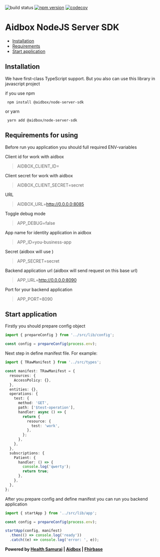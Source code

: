 ![build status](https://github.com/aidbox/node-server-sdk/actions/workflows/chore.yaml/badge.svg)
[![npm version](https://badge.fury.io/js/%40aidbox%2Fnode-server-sdk.svg)](https://badge.fury.io/js/%40aidbox%2Fnode-server-sdk)
[![codecov](https://codecov.io/gh/Aidbox/node-server-sdk/branch/main/graph/badge.svg?token=1AF9MVTN3L)](https://codecov.io/gh/Aidbox/node-server-sdk)

<!-- [![install size](https://packagephobia.com/badge?p=@aidbox/node-server-sdk)](https://packagephobia.com/result?p=@aidbox/node-server-sdk) -->

# Aidbox NodeJS Server SDK

- [Installation](#installation)
- [Requirements](#requirements-for-using)
- [Start application](#start-application)

## Installation

We have first-class TypeScript support. But you also can use this library in javascript project

if you use npm

```npm
 npm install @aidbox/node-server-sdk
```

or yarn

```npm
 yarn add @aidbox/node-server-sdk
```

## Requirements for using

Before run you application you should full required ENV-variables

Client id for work with aidbox

> AIDBOX_CLIENT_ID=

Client secret for work with aidbox

> AIDBOX_CLIENT_SECRET=secret

URL

> AIDBOX_URL=http://0.0.0.0:8085

Toggle debug mode

> APP_DEBUG=false

App name for identity application in aidbox

> APP_ID=you-business-app

Secret (aidbox will use )

> APP_SECRET=secret

Backend application url (aidbox will send request on this base url)

> APP_URL=http://0.0.0.0:8090

Port for your backend application

> APP_PORT=8090

## Start application

Firstly you should prepare config object

```typescript
import { prepareConfig } from '../src/lib/config';

const config = prepareConfig(process.env);
```

Next step in define manifest file. For example:

```typescript
import { TRawManifest } from '../src/types';

const manifest: TRawManifest = {
  resources: {
    AccessPolicy: {},
  },
  entities: {},
  operations: {
    test: {
      method: 'GET',
      path: ['$test-operation'],
      handler: async () => {
        return {
          resource: {
            test: 'work',
          },
        };
      },
    },
  },
  subscriptions: {
    Patient: {
      handler: () => {
        console.log('qwerty');
        return true;
      },
    },
  },
};
```

After you prepare config and define manifest you can run you backend application

```typescript
import { startApp } from '../src/lib/app';

const config = prepareConfig(process.env);

startApp(config, manifest)
  .then(() => console.log('ready'))
  .catch((e) => console.log('error: ', e));
```

**Powered by [Health Samurai](http://www.health-samurai.io) | [Aidbox](http://www.health-samurai.io/aidbox) | [Fhirbase](http://www.health-samurai.io/fhirbase)**
